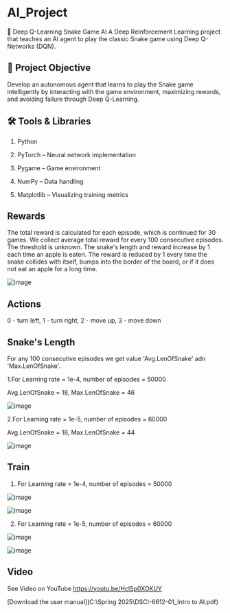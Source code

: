 # AI_Project
🐍 Deep Q-Learning Snake Game AI
A Deep Reinforcement Learning project that teaches an AI agent to play the classic Snake game using Deep Q-Networks (DQN).

## 🎯 Project Objective
Develop an autonomous agent that learns to play the Snake game intelligently by interacting with the game environment, maximizing rewards, and avoiding failure through Deep Q-Learning.

## 🛠️ Tools & Libraries
1. Python

2. PyTorch – Neural network implementation

3. Pygame – Game environment

4. NumPy – Data handling

5. Matplotlib – Visualizing training metrics

## Rewards
The total reward is calculated for each episode, which is continued for 30 games.
We collect average total reward for every 100 consecutive episodes. The threshold is unknown.
The snake's length and reward increase by 1 each time an apple is eaten.
The reward is reduced by 1 every time the snake collides with itself,
bumps into the border of the board, or if it does not eat an apple for a long time.

![image](https://github.com/user-attachments/assets/ce593a96-6e67-4035-aae4-2710440ed6a2)

## Actions
0 - turn left, 1 - turn right, 2 - move up, 3 - move down

## Snake's Length
For any 100 consecutive episodes we get value 'Avg.LenOfSnake' adn 'Max.LenOfSnake'.

1.For Learning rate = 1e-4, number of episodes = 50000

Avg.LenOfSnake = 18, Max.LenOfSnake = 46

![image](https://github.com/user-attachments/assets/d077ddb9-2f7d-4a23-8865-e48efe81e309)

2.For Learning rate = 1e-5, number of episodes = 60000

Avg.LenOfSnake = 18, Max.LenOfSnake = 44


![image](https://github.com/user-attachments/assets/ff84de50-7618-4ba8-a6c6-2d5e3f3d6453)

## Train
1. For Learning rate = 1e-4, number of episodes = 50000

![image](https://github.com/user-attachments/assets/382c0736-fe05-4c17-a63b-e9e16edb95cf)

![image](https://github.com/user-attachments/assets/72bc0a1a-f7b7-4d09-8693-d04b81eff6a4)

2. For Learning rate = 1e-5, number of episodes = 60000

![image](https://github.com/user-attachments/assets/281d15d6-d948-407f-bb95-60421072e373)

![image](https://github.com/user-attachments/assets/cf3544a3-3cc8-4ecf-a114-525f408cfb00)

## Video

See Video on YouTube https://youtu.be/HclSp0XOKUY

[Download the user manual](C:\Spring 2025\DSCI-6612-01_Intro to AI.pdf)










